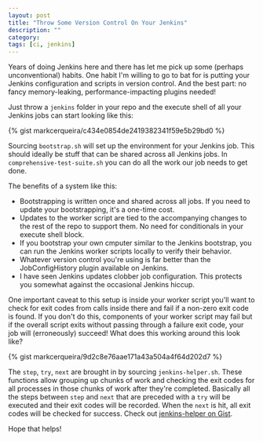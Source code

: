 ```yaml
---
layout: post
title: "Throw Some Version Control On Your Jenkins"
description: ""
category: 
tags: [ci, jenkins]
---
```


Years of doing Jenkins here and there has let me pick up some (perhaps unconventional) habits. One habit I'm willing to go to bat for is putting your Jenkins configuration and scripts in version control. And the best part: no fancy memory-leaking, performance-impacting plugins needed!

Just throw a `jenkins` folder in your repo and the execute shell of all your Jenkins jobs can start looking like this:

{% gist markcerqueira/c434e0854de2419382341f59e5b29bd0 %}

Sourcing `bootstrap.sh` will set up the environment for your Jenkins job. This should ideally be stuff that can be shared across all Jenkins jobs. In `comprehensive-test-suite.sh` you can do all the work our job needs to get done.

The benefits of a system like this:

* Bootstrapping is written once and shared across all jobs. If you need to update your bootstrapping, it's a one-time cost.
* Updates to the worker script are tied to the accompanying changes to the rest of the repo to support them. No need for conditionals in your execute shell block.
* If you bootstrap your own cmputer similar to the Jenkins bootstrap, you can run the Jenkins worker scripts locally to verify their behavior.
* Whatever version control you're using is far better than the JobConfigHistory plugin available on Jenkins.
* I have seen Jenkins updates clobber job configuration. This protects you somewhat against the occasional Jenkins hiccup.

One important caveat to this setup is inside your worker script you'll want to check for exit codes from calls inside there and fail if a non-zero exit code is found. If you don't do this, components of your worker script may fail but if the overall script exits without passing through a failure exit code, your job will (erroneously) succeed! What does this working around this look like?

{% gist markcerqueira/9d2c8e76aae171a43a504a4f64d202d7 %}

The `step`, `try`, `next` are brought in by sourcing `jenkins-helper.sh`. These functions allow grouping up chunks of work and checking the exit codes for all processes in those chunks of work after they're completed. Basically all the steps between `step` and `next` that are preceded with a `try` will be executed and their exit codes will be recorded. When the `next` is hit, all exit codes will be checked for success. Check out [jenkins-helper on Gist][1].

Hope that helps!

[1]: https://gist.github.com/markcerqueira/ff08867b3ad75e0c61d06a6ee28ef641
